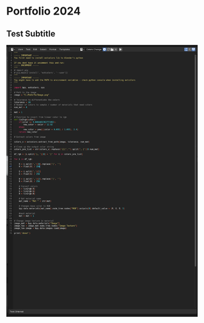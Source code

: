 # Portfolio 2024

## Test Subtitle
![Test image](https://github.com/you-re/portfolio-2024/blob/main/Code%20Snippet.png)
